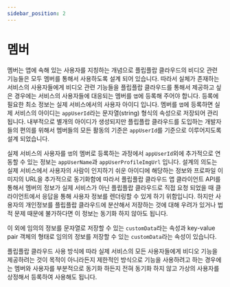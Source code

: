 ```yaml
---
sidebar_position: 2
---
```


# 멤버

멤버는 앱에 속해 있는 사용자를 지칭하는 개념으로 플립플랍 클라우드의 비디오 관련 기능들은 모두 멤버를 통해서 사용하도록 설계 되어 있습니다. 따라서 실체가 존재하는 서비스의 사용자들에게 비디오 관련 기능들을 플립플랍 클라우드를 통해서 제공하고 싶은 경우에는 서비스의 사용자들에 대응되는 멤버를 `앱`에 등록해 주어야 합니다. 등록에 필요한 최소 정보는 실제 서비스에서의 사용자 아이디 입니다. 멤버를 `앱`에 등록하면 실제 서비스의 아이디는 `appUserId`라는 문자열(string) 형식의 속성으로 저장되어 관리 됩니다. 내부적으로 별개의 아이디가 생성되지만 플립플랍 클라우드를 도입하는 개발자들의 편의를 위해서 멤버들의 모든 활동의 기준은 `appUserId`를 기준으로 이루어지도록 설계 되었습니다.

실제 서비스의 사용자를 `앱`의 멤버로 등록하는 과정에서 `appUserId`외에 추가적으로 연동할 수 있는 정보는 `appUserName`과 `appUserProfileImgUrl` 입니다. 설계의 의도는 실제 서비스에서 사용자의 사람이 인지하기 쉬운 아이디에 해당하는 정보와 프로파일 이미지의 URL을 추가적으로 동기화함에 따라서 플립플랍 클라우드 앱 클라이언트 API를 통해서 멤버의 정보가 실제 서비스가 아닌 플립플랍 클라우드로 직접 요청 되었을 때 클라이언트에서 응답을 통해 사용자 정보를 렌더링할 수 있게 하기 위함입니다. 하지만 사용자의 개인정보를 플립플랍 클라우드에 분산해서 저장하는 것에 대해 우려가 있거나 법적 문제 때문에 불가하다면 이 정보는 동기화 하지 않아도 됩니다.

이 외에 임의의 정보를 문자열로 저장할 수 있는 `customData`라는 속성과 key-value pair 객체의 형태로 임의의 정보를 저장할 수 있는 `customData`라는 속성이 있습니다.

플립플랍 클라우드 사용 방식에 따라 실제 서비스의 모든 사용자들에게 비디오 기능을 제공하려는 것이 목적이 아니라든지 제한적인 방식으로 기능을 사용하려고 하는 경우에는 멤버와 사용자를 부분적으로 동기화 하든지 전혀 동기화 하지 않고 가상의 사용자를 상정해서 등록하여 사용해도 됩니다.
